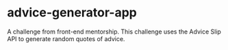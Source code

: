 # advice-generator-app
 A challenge from front-end mentorship. This challenge uses the Advice Slip API to generate random quotes of advice.
